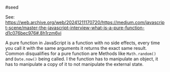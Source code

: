 #seed 

See: https://web.archive.org/web/20241211170720/https://medium.com/javascript-scene/master-the-javascript-interview-what-is-a-pure-function-d1c076bec976#.8h1rzm6vi


A pure function in JavaScript is a function with no side effects, every time you call it with the same arguments it returns the exact same result. Common disqualifies for a pure function are Methods like `Math.random()` and `Date.now()` being called. I the function has to manipulate an object, it has to manipulate a copy of it to not manipulate the external state.